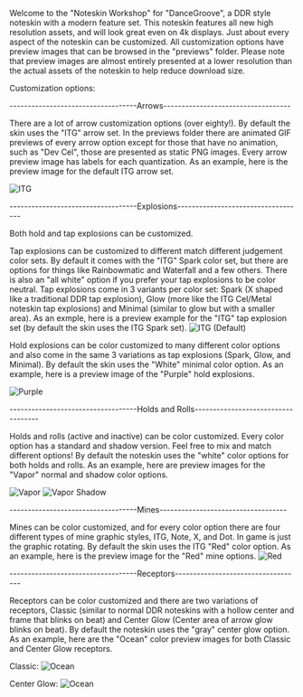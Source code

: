 Welcome to the "Noteskin Workshop" for "DanceGroove", a DDR style noteskin with a modern feature set. This noteskin features all new high resolution assets, and will look great even on 4k displays. Just about every aspect of the noteskin can be customized. All customization options have preview images that can be browsed in the "previews" folder. Please note that preview images are almost entirely presented at a lower resolution than the actual assets of the noteskin to help reduce download size.

Customization options:

-----------------------------------Arrows-----------------------------------

There are a lot of arrow customization options (over eighty!). By default the skin uses the "ITG" arrow set. In the previews folder there are animated GIF previews of every arrow option except for those that have no animation, such as "Dev Cel", those are presented as static PNG images. Every arrow preview image has labels for each quantization. As an example, here is the preview image for the default ITG arrow set.

![ITG](https://github.com/HURG-IIDX/Noteskin-Workshop-DanceGroove/assets/19560941/6430747a-448d-4a1f-8912-dcbb02d78e68)



-----------------------------------Explosions-----------------------------------

Both hold and tap explosions can be customized. 

Tap explosions can be customized to different match different judgement color sets. By default it comes with the "ITG" Spark color set, but there are options for things like Rainbowmatic and Waterfall and a few others. There is also an "all white" option if you prefer your tap explosions to be color neutral. Tap explosions come in 3 variants per color set: Spark (X shaped like a traditional DDR tap explosion), Glow (more like the ITG Cel/Metal noteskin tap explosions) and Minimal (similar to glow but with a smaller area). As an exmple, here is a preview example for the "ITG" tap explosion set (by default the skin uses the ITG Spark set).
![ITG (Default)](https://github.com/HURG-IIDX/Noteskin-Workshop-DanceGroove/assets/19560941/9b85b07b-9897-416d-8a28-12747c1bfd10)

Hold explosions can be color customized to many different color options and also come in the same 3 variations as tap explosions (Spark, Glow, and Minimal). By default the skin uses the "White" minimal color option. As an example, here is a preview image of the "Purple" hold explosions.

![Purple](https://github.com/HURG-IIDX/Noteskin-Workshop-DanceGroove/assets/19560941/94b25749-5f99-4424-b8fb-798e1aeac9f3)

-----------------------------------Holds and Rolls-----------------------------------

Holds and rolls (active and inactive) can be color customized. Every color option has a standard and shadow version. Feel free to mix and match different options! By default the noteskin uses the "white" color options for both holds and rolls. As an example, here are preview images for the "Vapor" normal and shadow color options.

![Vapor](https://github.com/HURG-IIDX/Noteskin-Workshop-DanceGroove/assets/19560941/face96e3-2763-4835-8889-011a09d2d400)
![Vapor Shadow](https://github.com/HURG-IIDX/Noteskin-Workshop-DanceGroove/assets/19560941/778df8db-e617-437e-8a9e-aa7b7dd3b862)

-----------------------------------Mines-----------------------------------

Mines can be color customized, and for every color option there are four different types of mine graphic styles, ITG, Note, X, and Dot. In game is just the graphic rotating. By default the skin uses the ITG "Red" color option. As an example, here is the preview image for the "Red" mine options.
![Red](https://github.com/HURG-IIDX/Noteskin-Workshop-DanceGroove/assets/19560941/16ee885a-3404-4e2b-a16a-5cae167afcde)


-----------------------------------Receptors-----------------------------------

Receptors can be color customized and there are two variations of receptors, Classic (similar to normal DDR noteskins with a hollow center and frame that blinks on beat) and Center Glow (Center area of arrow glow blinks on beat). By default the noteskin uses the "gray" center glow option. As an example, here are the "Ocean" color preview images for both Classic and Center Glow receptors.

Classic:
![Ocean](https://github.com/HURG-IIDX/Noteskin-Workshop-DanceGroove/assets/19560941/95b17e29-1338-4ee8-8b3d-bdedd3990f3c)

Center Glow:
![Ocean](https://github.com/HURG-IIDX/Noteskin-Workshop-DanceGroove/assets/19560941/360e634c-3fe7-490b-8353-9a67339a6bd1)
